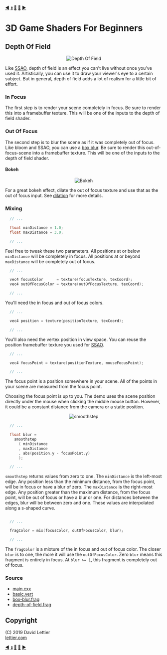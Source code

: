 [:arrow_backward:](outlining.md)
[:arrow_double_up:](../README.md)
[:arrow_up_small:](#)
[:arrow_down_small:](#copyright)
[:arrow_forward:](posterization.md)

# 3D Game Shaders For Beginners

## Depth Of Field

<p align="center">
<img src="https://i.imgur.com/DEa77Bh.gif" alt="Depth Of Field" title="Depth Of Field">
</p>

Like [SSAO](ssao.md), depth of field is an effect you can't live without once you've used it.
Artistically, you can use it to draw your viewer's eye to a certain subject.
But in general, depth of field adds a lot of realism for a little bit of effort.

### In Focus

The first step is to render your scene completely in focus.
Be sure to render this into a framebuffer texture.
This will be one of the inputs to the depth of field shader.

### Out Of Focus

The second step is to blur the scene as if it was completely out of focus.
Like bloom and SSAO, you can use a [box blur](blur.md#box-blur).
Be sure to render this out-of-focus-scene into a framebuffer texture.
This will be one of the inputs to the depth of field shader.

#### Bokeh

<p align="center">
<img src="https://i.imgur.com/aQ9Ga8J.gif" alt="Bokeh" title="Bokeh">
</p>

For a great bokeh effect, dilate the out of focus texture and use that as the out of focus input.
See [dilation](dilation.md) for more details.

### Mixing

```c
  // ...

  float minDistance = 1.0;
  float maxDistance = 3.0;

  // ...
```

Feel free to tweak these two parameters.
All positions at or below `minDistance` will be completely in focus.
All positions at or beyond `maxDistance` will be completely out of focus.

```c
  // ...

  vec4 focusColor      = texture(focusTexture, texCoord);
  vec4 outOfFocusColor = texture(outOfFocusTexture, texCoord);

  // ...
```

You'll need the in focus and out of focus colors.

```c
  // ...

  vec4 position = texture(positionTexture, texCoord);

  // ...
```

You'll also need the vertex position in view space.
You can reuse the position framebuffer texture you used for [SSAO](ssao.md#vertex-positions).

```c
  // ...

  vec4 focusPoint = texture(positionTexture, mouseFocusPoint);

  // ...
```

The focus point is a position somewhere in your scene.
All of the points in your scene are measured from the focus point.

Choosing the focus point is up to you.
The demo uses the scene position directly under the mouse when clicking the middle mouse button.
However, it could be a constant distance from the camera or a static position.

<p align="center">
<img src="https://i.imgur.com/idDZr62.png" alt="smoothstep" title="smoothstep">
</p>

```c
  // ...

  float blur =
    smoothstep
      ( minDistance
      , maxDistance
      , abs(position.y - focusPoint.y)
      );

  // ...
```

`smoothstep` returns values from zero to one.
The `minDistance` is the left-most edge.
Any position less than the minimum distance, from the focus point, will be in focus or have a blur of zero.
The `maxDistance` is the right-most edge.
Any position greater than the maximum distance, from the focus point, will be out of focus or have a blur or one.
For distances between the edges,
blur will be between zero and one.
These values are interpolated along a s-shaped curve.

```c

  // ...

  fragColor = mix(focusColor, outOfFocusColor, blur);

  // ...
```

The `fragColor` is a mixture of the in focus and out of focus color.
The closer `blur` is to one, the more it will use the `outOfFocusColor`.
Zero `blur` means this fragment is entirely in focus.
At `blur >= 1`, this fragment is completely out of focus.

### Source

- [main.cxx](../demonstration/src/main.cxx)
- [basic.vert](../demonstration/shaders/vertex/basic.vert)
- [box-blur.frag](../demonstration/shaders/fragment/box-blur.frag)
- [depth-of-field.frag](../demonstration/shaders/fragment/depth-of-field.frag)

## Copyright

(C) 2019 David Lettier
<br>
[lettier.com](https://www.lettier.com)

[:arrow_backward:](outlining.md)
[:arrow_double_up:](../README.md)
[:arrow_up_small:](#)
[:arrow_down_small:](#copyright)
[:arrow_forward:](posterization.md)
